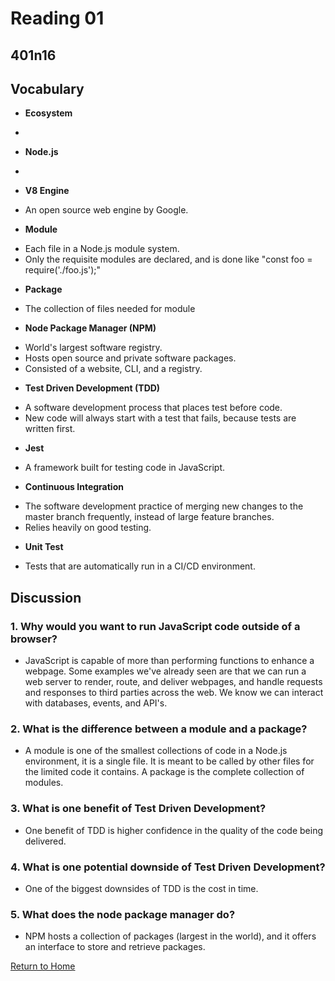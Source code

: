 # Reading 01
## 401n16


## Vocabulary
* **Ecosystem**
- 
* **Node.js**
- 
* **V8 Engine**
- An open source web engine by Google.
* **Module**
- Each file in a Node.js module system.
- Only the requisite modules are declared, and is done like "const foo = require('./foo.js');"
* **Package**
- The collection of files needed for module
* **Node Package Manager (NPM)**
- World's largest software registry.
- Hosts open source and private software packages.
- Consisted of a website, CLI, and a registry.
* **Test Driven Development (TDD)**
- A software development process that places test before code.
- New code will always start with a test that fails, because tests are written first.
* **Jest**
- A framework built for testing code in JavaScript.
* **Continuous Integration**
- The software development practice of merging new changes to the master branch frequently, instead of large feature branches.
- Relies heavily on good testing.
* **Unit Test**
- Tests that are automatically run in a CI/CD environment.


## Discussion
### 1. Why would you want to run JavaScript code outside of a browser?
* JavaScript is capable of more than performing functions to enhance a webpage. Some examples we've already seen are that we can run a web server to render, route, and deliver webpages, and handle requests and responses to third parties across the web. We know we can interact with databases, events, and API's.

### 2. What is the difference between a module and a package?
* A module is one of the smallest collections of code in a Node.js environment, it is a single file. It is meant to be called by other files for the limited code it contains. A package is the complete collection of modules.

### 3. What is one benefit of Test Driven Development?
* One benefit of TDD is higher confidence in the quality of the code being delivered.

### 4. What is one potential downside of Test Driven Development?
* One of the biggest downsides of TDD is the cost in time.

### 5. What does the node package manager do?
* NPM hosts a collection of packages (largest in the world), and it offers an interface to store and retrieve packages.








[Return to Home](../README.md)
